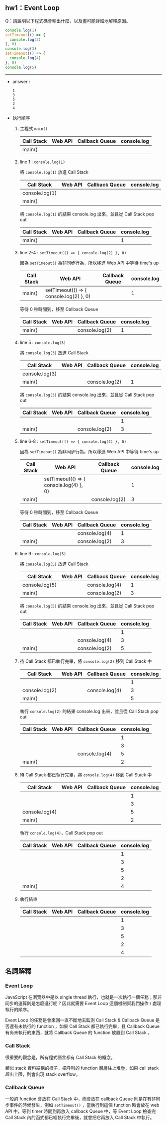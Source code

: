 ## hw1：Event Loop
Q：請說明以下程式碼會輸出什麼，以及盡可能詳細地解釋原因。

```javascript
console.log(1)
setTimeout(() => {
  console.log(2)
}, 0)
console.log(3)
setTimeout(() => {
  console.log(4)
}, 0)
console.log(5)
```
---
- answer : 
    ```
    1
    3
    5
    2
    4
    ```

- 執行順序

    1. 主程式 `main()`

        | Call Stack | Web API | Callback Queue | console.log |
        | --- | --- | --- | --- |
        | main() |  |  | |

    2.  line 1 : `console.log(1)`
        
        將 `console.log(1)` 放進 Call Stack

        | Call Stack | Web API | Callback Queue | console.log |
        | --- | --- | --- | --- |
        | console.log(1) |  |  | |
        | main() |  |  | |

         將 `console.log(1)` 的結果 console.log 出來，並且從 Call Stack pop out

        | Call Stack | Web API | Callback Queue | console.log |
        | --- | --- | --- | --- |
        | main() |  |  | 1|
    
    3. line 2-4 : `setTimeout(() => { console.log(2) }, 0)`

        因為 `setTimeout()` 為非同步行為，所以移進 Web API 中等待 time's up

        | Call Stack | Web API | Callback Queue | console.log |
        | --- | --- | --- | --- |
        | main() | setTimeout(() => { console.log(2) }, 0) |  | 1|

        等待 0 秒時間到，移至 Callback Queue

        | Call Stack | Web API | Callback Queue | console.log |
        | --- | --- | --- | --- |
        | main() |  | console.log(2) |1 |

    4. line 5 : `console.log(3)`

        將 `console.log(3)` 放進 Call Stack

        | Call Stack | Web API | Callback Queue | console.log |
        | --- | --- | --- | --- |
        | console.log(3) |  |  |  |
        | main() |  | console.log(2) | 1|

        將 `console.log(3)` 的結果 console.log 出來，並且從 Call Stack pop out

        | Call Stack | Web API | Callback Queue | console.log |
        | --- | --- | --- | --- |
        | |  |  | 1 |
        | main() |  | console.log(2) |3 |

    5. line 6-8 : `setTimeout(() => { console.log(4) }, 0)`

        因為 `setTimeout()` 為非同步行為，所以移進 Web API 中等待 time's up

        | Call Stack | Web API | Callback Queue | console.log |
        | --- | --- | --- | --- |
        |  | setTimeout(() => { console.log(4) }, 0) |  |1  |
        | main() |  | console.log(2) |3 |

        等待 0 秒時間到，移至 Callback Queue

        | Call Stack | Web API | Callback Queue | console.log |
        | --- | --- | --- | --- |
        | | |  console.log(4) | 1 |
        | main() |  | console.log(2) |3 |

    6. line 9 : `console.log(5)`

        將 `console.log(5)` 放進 Call Stack

        | Call Stack | Web API | Callback Queue | console.log |
        | --- | --- | --- | --- |
        | console.log(5) | | console.log(4) | 1 |
        | main() |  | console.log(2) |3 |
        
        將 `console.log(5)` 的結果 console.log 出來，並且從 Call Stack pop out
        
        | Call Stack | Web API | Callback Queue | console.log |
        | --- | --- | --- | --- |
        |  |  |  | 1 |
        |  | |  console.log(4) | 3 |
        | main() |  | console.log(2) |5 |

    7. 待 Call Stack 都已執行完畢，將 `console.log(2)` 移到 Call Stack 中

        | Call Stack | Web API | Callback Queue | console.log |
        | --- | --- | --- | --- |
        |  |  |  | 1 |
        | console.log(2) | |  console.log(4)  | 3 |
        | main() |  |  |5 |

        執行 `console.log(2)` 的結果 console.log 出來，並且從 Call Stack pop out

        | Call Stack | Web API | Callback Queue | console.log |
        | --- | --- | --- | --- |
        |  |  |  | 1 |
        |  |  |  | 3 |
        | | | console.log(4) | 5 |
        | main() |  |  |2 |

    9. 待 Call Stack 都已執行完畢，將 `console.log(4)` 移到 Call Stack 中

        | Call Stack | Web API | Callback Queue | console.log |
        | --- | --- | --- | --- |
        |  |  |  | 1 |
        |  |  |  | 3 |
        |console.log(4) | | | 5 |
        | main() |  |  |2 |

        執行 `console.log(4)`，Call Stack pop out

        | Call Stack | Web API | Callback Queue | console.log |
        | --- | --- | --- | --- |
        |  |  |  | 1 |
        |  |  |  | 3 |
        |  |  |  | 5 |
        |  | | | 2 |
        | main() |  |  |4 |

    10. 執行結束

        | Call Stack | Web API | Callback Queue | console.log |
        | --- | --- | --- | --- |
        |  |  |  | 1 |
        |  |  |  | 3 |
        |  |  |  | 5 |
        |  | | | 2 |
        |  |  |  |4 |


## 名詞解釋
### Event Loop
JavaScript 在瀏覽器中是以 single thread 執行，也就是一次執行一個任務；那非同步的運算則是怎麼進行呢 ? 因此就需要 Event Loop 這個機制幫我們操作 / 處理執行的順序。

Event Loop 的任務是會來回一直不斷地去監測 Call Stack & Callback Queue 是否還有未執行的 function ，如果 Call Stack 都已執行完畢，且 Callback Queue 有尚未執行的東西，就將 Callback Queue 的 function 放置到 Call Stack 。

### Call Stack
很重要的觀念是，所有程式語言都有 Call Stack 的概念。

類似 stack 資料結構的樣子，把呼叫的 function 層層往上堆疊，如果 call stack 超出上限，則會出現 stack overflow。

### Callback Queue
一般的 function 會放在 Call Stack 中，而會放在 callback Queue 則是在有非同步事件的時候發生，例如 ```setTimeout()``` ，當執行到這個 function 時會放在 web API 中，等到 timer 時間到再放入 callback Queue 中，等 Event Loop 檢查完 Call Stack 內的函式都已經執行完畢後，就會把它再放入 Call Stack 中執行。

